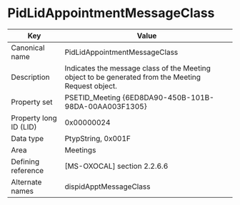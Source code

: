 # PidLidAppointmentMessageClass

| Key | Value |
|---|---|
| Canonical name | PidLidAppointmentMessageClass |
| Description | Indicates the message class of the Meeting object to be generated from the Meeting Request object. |
| Property set | PSETID_Meeting {6ED8DA90-450B-101B-98DA-00AA003F1305} |
| Property long ID (LID) | 0x00000024 |
| Data type | PtypString, 0x001F |
| Area | Meetings |
| Defining reference | [MS-OXOCAL] section 2.2.6.6 |
| Alternate names | dispidApptMessageClass |
